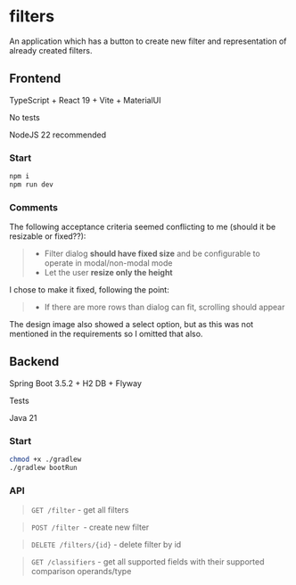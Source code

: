 # filters
An application which has a button to create new filter and representation of already created filters.

## Frontend
TypeScript + React 19 + Vite + MaterialUI

No tests

NodeJS 22 recommended

### Start
```sh 
npm i 
npm run dev
```

### Comments

The following acceptance criteria seemed conflicting to me (should it be resizable or fixed??):

> - Filter dialog **should have fixed size** and be configurable to operate in modal/non-modal mode
> - Let the user **resize only the height**

I chose to make it fixed, following the point:

> - If there are more rows than dialog can fit, scrolling should appear

The design image also showed a select option, but as this was not mentioned in the requirements so I omitted that also.

## Backend
Spring Boot 3.5.2 + H2 DB + Flyway

Tests

Java 21

### Start
```sh 
chmod +x ./gradlew
./gradlew bootRun
```

### API
> ``GET /filter`` - get all filters

> ``POST /filter ``- create new filter

> ``DELETE /filters/{id}`` - delete filter by id

> ``GET /classifiers`` - get all supported fields with their supported comparison operands/type
